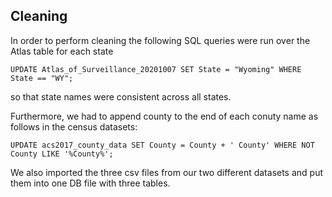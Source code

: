 ## Cleaning

In order to perform cleaning the following SQL queries were run over the Atlas table for each state

```
UPDATE Atlas_of_Surveillance_20201007 SET State = "Wyoming" WHERE State == "WY";
```

so that state names were consistent across all states.

Furthermore, we had to append county to the end of each conuty name as follows in the census datasets:

```
UPDATE acs2017_county_data SET County = County + ' County' WHERE NOT County LIKE '%County%';
```

We also imported the three csv files from our two different datasets and put them into one DB file with three tables.
